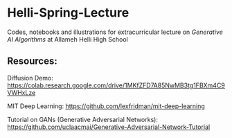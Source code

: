 # Helli-Spring-Lecture

Codes, notebooks and illustrations for extracurricular lecture on *Generative AI Algorithms* at Allameh Helli High School


## Resources:

Diffusion Demo:
https://colab.research.google.com/drive/1MKfZFD7A85NwMB3tg1FBXm4C9VWHxLze

MIT Deep Learning:
https://github.com/lexfridman/mit-deep-learning

Tutorial on GANs (Generative Adversarial Networks):
https://github.com/uclaacmai/Generative-Adversarial-Network-Tutorial
